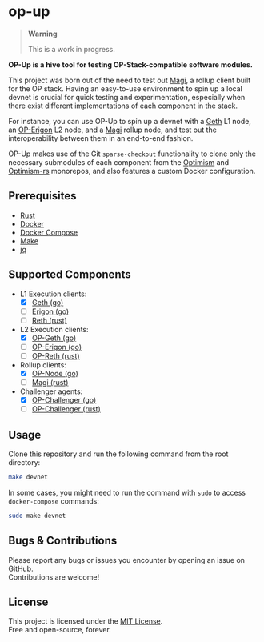 # op-up

> **Warning**
>
> This is a work in progress.

**OP-Up is a hive tool for testing OP-Stack-compatible software modules.**

This project was born out of the need to test out [Magi](https://github.com/a16z/magi), a rollup client built for the OP stack. Having an easy-to-use environment to spin up a local devnet is crucial for quick testing and experimentation, especially when there exist different implementations of each component in the stack.

For instance, you can use OP-Up to spin up a devnet with a [Geth](https://github.com/ethereum/go-ethereum) L1 node, an [OP-Erigon](https://github.com/testinprod-io/op-erigon) L2 node, and a [Magi](https://github.com/a16z/magi) rollup node, and test out the interoperability between them in an end-to-end fashion.

OP-Up makes use of the Git `sparse-checkout` functionality to clone only the necessary submodules of each component from the [Optimism](https://github.com/ethereum-optimism/optimism) and [Optimism-rs](https://github.com/refcell/optimism-rs) monorepos, and also features a custom Docker configuration.

## Prerequisites

- [Rust](https://www.rust-lang.org/tools/install)
- [Docker](https://www.docker.com/)
- [Docker Compose](https://docs.docker.com/compose/)
- [Make](https://www.gnu.org/software/make/)
- [jq](https://jqlang.github.io/jq/)

## Supported Components

- L1 Execution clients:
  - [x] [Geth (go)](https://github.com/ethereum/go-ethereum)
  - [ ] [Erigon (go)](https://github.com/ledgerwatch/erigon)
  - [ ] [Reth (rust)](https://github.com/paradigmxyz/reth)
- L2 Execution clients:
  - [x] [OP-Geth (go)](https://github.com/ethereum-optimism/optimism/tree/develop/l2geth)
  - [ ] [OP-Erigon (go)](https://github.com/testinprod-io/op-erigon)
  - [ ] [OP-Reth (rust)](https://github.com/clabby/op-reth)
- Rollup clients:
  - [x] [OP-Node (go)](https://github.com/ethereum-optimism/optimism/tree/develop/op-node)
  - [ ] [Magi (rust)](https://github.com/a16z/magi)
- Challenger agents:
  - [x] [OP-Challenger (go)](https://github.com/ethereum-optimism/optimism/tree/develop/op-challenger)
  - [ ] [OP-Challenger (rust)](https://github.com/clabby/op-challenger)

## Usage

Clone this repository and run the following command from the root directory:

```sh
make devnet
```

In some cases, you might need to run the command with `sudo` to access `docker-compose` commands:

```sh
sudo make devnet
```

## Bugs & Contributions

Please report any bugs or issues you encounter by opening an issue on GitHub. <br />
Contributions are welcome!

## License

This project is licensed under the [MIT License](LICENSE). <br />
Free and open-source, forever.
